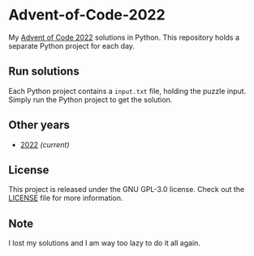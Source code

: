 # Advent-of-Code-2022
My [Advent of Code 2022][aoc-2022] solutions in Python.
This repository holds a separate Python project for each day.

## Run solutions

Each Python project contains a `input.txt` file, holding the puzzle input. Simply
run the Python project to get the solution.

## Other years

- [2022](https://github.com/jikovec/advent-of-code-2022) _(current)_

## License

This project is released under the GNU GPL-3.0 license.
Check out the [LICENSE](LICENSE) file for more information.

## Note

I lost my solutions and I am way too lazy to do it all again.

[aoc-2022]: https://adventofcode.com/2022
